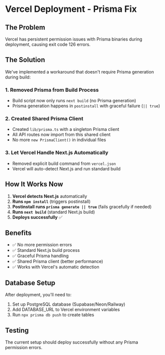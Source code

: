 # Vercel Deployment - Prisma Fix

## The Problem
Vercel has persistent permission issues with Prisma binaries during deployment, causing exit code 126 errors.

## The Solution
We've implemented a workaround that doesn't require Prisma generation during build:

### 1. Removed Prisma from Build Process
- Build script now only runs `next build` (no Prisma generation)
- Prisma generation happens in `postinstall` with graceful failure (`|| true`)

### 2. Created Shared Prisma Client
- Created `lib/prisma.ts` with a singleton Prisma client
- All API routes now import from this shared client
- No more `new PrismaClient()` in individual files

### 3. Let Vercel Handle Next.js Automatically
- Removed explicit build command from `vercel.json`
- Vercel will auto-detect Next.js and run standard build

## How It Works Now

1. **Vercel detects Next.js** automatically
2. **Runs `npm install`** (triggers postinstall)
3. **Postinstall runs `prisma generate || true`** (fails gracefully if needed)
4. **Runs `next build`** (standard Next.js build)
5. **Deploys successfully** ✅

## Benefits

- ✅ No more permission errors
- ✅ Standard Next.js build process
- ✅ Graceful Prisma handling
- ✅ Shared Prisma client (better performance)
- ✅ Works with Vercel's automatic detection

## Database Setup

After deployment, you'll need to:
1. Set up PostgreSQL database (Supabase/Neon/Railway)
2. Add DATABASE_URL to Vercel environment variables
3. Run `npx prisma db push` to create tables

## Testing

The current setup should deploy successfully without any Prisma permission errors.

